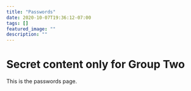 ```yaml
---
title: "Passwords"
date: 2020-10-07T19:36:12-07:00
tags: []
featured_image: ""
description: ""
---
```

# Secret content only for Group Two

This is the passwords page.
